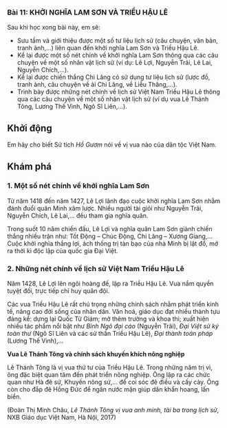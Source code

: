 ### Bài 11: KHỞI NGHĨA LAM SƠN VÀ TRIỀU HẬU LÊ

Sau khi học xong bài này, em sẽ:
- Sưu tầm và giới thiệu được một số tư liệu lịch sử (câu chuyện, văn bản, tranh ảnh,...) liên quan đến khởi nghĩa Lam Sơn và Triều Hậu Lê.
- Kể lại được một số nét chính về khởi nghĩa Lam Sơn thông qua các câu chuyện về một số nhân vật lịch sử (ví dụ: Lê Lợi, Nguyễn Trãi, Lê Lai, Nguyễn Chích,...).
- Kể lại được chiến thắng Chi Lăng có sử dụng tư liệu lịch sử (lược đồ, tranh ảnh, câu chuyện về ải Chi Lăng, về Liễu Thăng,...).
- Trình bày được những nét chính về lịch sử Việt Nam Triều Hậu Lê thông qua các câu chuyện về một số nhân vật lịch sử (ví dụ vua Lê Thánh Tông, Lương Thế Vinh, Ngô Sĩ Liên,...).

## Khởi động
Em hãy cho biết Sử tích *Hồ Gươm* nói về vị vua nào của dân tộc Việt Nam.

## Khám phá
### 1. Một số nét chính về khởi nghĩa Lam Sơn
Từ năm 1418 đến năm 1427, Lê Lợi lãnh đạo cuộc khởi nghĩa Lam Sơn nhằm đánh đuổi quân Minh xâm lược. Nhiều người tài giỏi như Nguyễn Trãi, Nguyễn Chích, Lê Lai,... đều tham gia nghĩa quân.

Trong suốt 10 năm chiến đấu, Lê Lợi và nghĩa quân Lam Sơn giành chiến thắng nhiều trận như: Tốt Động – Chúc Động, Chi Lăng – Xương Giang,... Cuộc khởi nghĩa thắng lợi, ách thống trị tàn bạo của nhà Minh bị lật đổ, mở ra thời kì độc lập của quốc gia Đại Việt.

### 2. Những nét chính về lịch sử Việt Nam Triều Hậu Lê
Năm 1428, Lê Lợi lên ngôi hoàng đế, lập ra Triều Hậu Lê. Vua nắm quyền tuyệt đối, trực tiếp chỉ huy quân đội.

Các vua Triều Hậu Lê rất chú trọng những chính sách nhằm phát triển kinh tế, nâng cao đời sống của nhân dân. Văn hoá, giáo dục đạt nhiều thành tựu đáng kể: dựng lại Quốc Tử Giám; mở thêm trường và khoa thi; xuất hiện nhiều tác phẩm nổi bật như *Bình Ngô đại cáo* (Nguyễn Trãi), *Đại Việt sử ký toàn thư* (Ngô Sĩ Liên và các sử thần Triều Hậu Lê), *Đại thành toán pháp* (Lương Thế Vinh),...

**Vua Lê Thánh Tông và chính sách khuyến khích nông nghiệp**

Lê Thánh Tông là vị vua thứ tư của Triều Hậu Lê. Trong những năm trị vì, ông đặc biệt quan tâm đến phát triển nông nghiệp. Ông lập ra các chức quan như Hà đê sứ, Khuyến nông sứ,... để coi sóc đê điều và cấy cày. Ông còn cho đắp đê Hồng Đức để ngăn nước mặn giúp dân khẩn hoang, lấn biển.

(Đoàn Thị Minh Châu, *Lê Thánh Tông vị vua anh minh, tài ba trong lịch sử*, NXB Giáo dục Việt Nam, Hà Nội, 2017)
